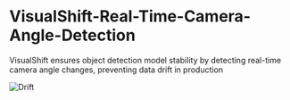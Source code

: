 # VisualShift-Real-Time-Camera-Angle-Detection
VisualShift ensures object detection model stability by detecting real-time camera angle changes, preventing data drift in production

![Drift](https://github.com/MrYahya18/VisualShift-Real-Time-Camera-Angle-Detection/assets/88489038/3c5133bb-6975-4569-8bc8-34a8ae6c10d8)
